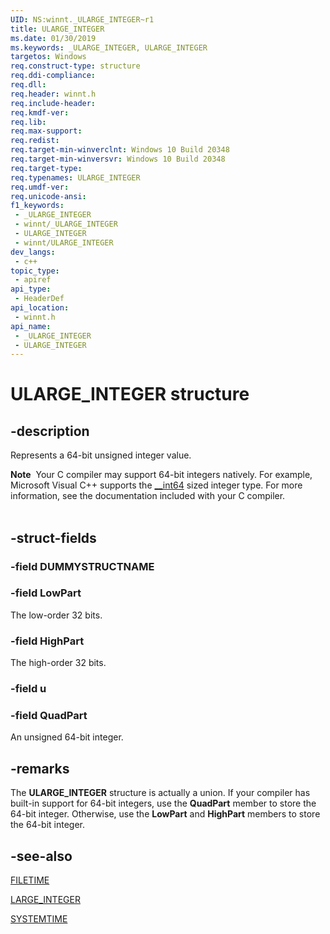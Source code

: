 ```yaml
---
UID: NS:winnt._ULARGE_INTEGER~r1
title: ULARGE_INTEGER
ms.date: 01/30/2019
ms.keywords: _ULARGE_INTEGER, ULARGE_INTEGER
targetos: Windows
req.construct-type: structure
req.ddi-compliance: 
req.dll: 
req.header: winnt.h
req.include-header: 
req.kmdf-ver: 
req.lib: 
req.max-support: 
req.redist: 
req.target-min-winverclnt: Windows 10 Build 20348
req.target-min-winversvr: Windows 10 Build 20348
req.target-type: 
req.typenames: ULARGE_INTEGER
req.umdf-ver: 
req.unicode-ansi: 
f1_keywords:
 - _ULARGE_INTEGER
 - winnt/_ULARGE_INTEGER
 - ULARGE_INTEGER
 - winnt/ULARGE_INTEGER
dev_langs:
 - c++
topic_type:
 - apiref
api_type:
 - HeaderDef
api_location:
 - winnt.h
api_name:
 - _ULARGE_INTEGER
 - ULARGE_INTEGER
---
```


# ULARGE_INTEGER structure


## -description

Represents a 64-bit unsigned integer value.
<div class="alert"><b>Note</b>  Your C compiler may support 64-bit integers natively. For example, Microsoft Visual C++ supports the <a href="/windows/desktop/Midl/--int64">__int64</a> sized integer type. For more information, see the documentation included with your C compiler.</div><div> </div>

## -struct-fields

### -field DUMMYSTRUCTNAME

### -field LowPart

The low-order 32 bits.

### -field HighPart

The high-order 32 bits.

### -field u

### -field QuadPart

An unsigned 64-bit integer.

## -remarks

The <b>ULARGE_INTEGER</b> structure is actually a union. If your compiler has built-in support for 64-bit integers, use the <b>QuadPart</b> member to store the 64-bit integer. Otherwise, use the <b>LowPart</b> and <b>HighPart</b> members to store the 64-bit integer.

## -see-also

<a href="/windows/desktop/api/minwinbase/ns-minwinbase-filetime">FILETIME</a>

<a href="/windows/win32/api/winnt/ns-winnt-large_integer-r1">LARGE_INTEGER</a>

<a href="/windows/desktop/api/minwinbase/ns-minwinbase-systemtime">SYSTEMTIME</a>
